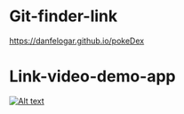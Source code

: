 # Git-finder-link

https://danfelogar.github.io/pokeDex

# Link-video-demo-app

[![Alt text](https://img.youtube.com/vi/ZGIyGieydTw/0.jpg)](https://www.youtube.com/watch?v=ZGIyGieydTw)